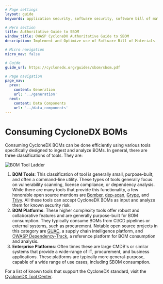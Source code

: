 ```yaml
---
# Page settings
layout: guide
keywords: application security, software security, software bill of material, SBOM, BOM, open source, supply chain, specification, spdx, license, package url, purl, cpe

# Hero section
title: Authoritative Guide to SBOM
window_title: OWASP CycloneDX Authoritative Guide to SBOM
description: Implement and Optimize use of Software Bill of Materials

# Micro navigation
micro_nav: false

# Guide
guide_url: https://cyclonedx.org/guides/sbom/sbom.pdf

# Page navigation
page_nav:
  prev:
    content: Generation
    url: '../generation'
  next:
    content: Data Components
    url: '../data_components'
---
```


# Consuming CycloneDX BOMs
Consuming CycloneDX BOMs can be done efficiently using various tools specifically designed to ingest and analyze BOMs.
In general, there are three classifications of tools. They are:

![BOM Tool Ladder](../../../theme/assets/images/guides/SBOM/bom-tool-ladder.svg)

1. **BOM Tools**: This classification of tool is generally small, purpose-built, and often a command-line utility. These types of tools generally focus on vulnerability scanning, license compliance, or dependency analysis. While there are many tools that provide this functionality, a few honorable open source mentions are [Bomber](https://github.com/devops-kung-fu/bomber), [dep-scan](https://github.com/AppThreat/dep-scan), [Grype](https://github.com/anchore/grype), and [Trivy](https://trivy.dev/). All these tools can accept CycloneDX BOMs as input and analyze them for known security risk.
2. **BOM Platforms**: These higher complexity tools offer robust and collaborative features and are generally purpose-built for BOM consumption. They typically consume BOMs from CI/CD pipelines or external systems, such as procurement. Notable open source projects in this category are [GUAC](https://guac.sh/), a supply chain intelligence platform, and [OWASP Dependency-Track](https://dependencytrack.org/), a reference platform for BOM consumption and analysis.
3. **Enterprise Platforms**: Often times these are large CMDB's or similar systems that provide a wide-range of IT, procurement, and business applications. These platforms are typically more general-purpose, capable of a wide range of use cases, including SBOM consumption.

For a list of known tools that support the CycloneDX standard, visit the [CycloneDX Tool Center](https://cyclonedx.org/tool-center/).

<div style="page-break-after: always; visibility: hidden">
\newpage
</div>
